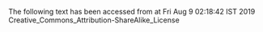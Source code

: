 The following text has been accessed from at Fri Aug 9 02:18:42 IST 2019
Creative_Commons_Attribution-ShareAlike_License

